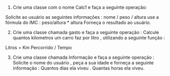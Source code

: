 1) Crie uma classe com o nome Calc1 e faça a seguinte operação:

Solicite ao usuário as seguintes informações :
nome / peso / altura 
use a fórmula do IMC :  peso/altura * altura 
Forneça o resultado ao usuário.

2) Crie uma classe chamada gasto e faça a seguinte operação :
Calcule quantos kilometros um carro faz por litro , utilizando a 
seguinte função :

Litros = Km Percorrido / Tempo

3) Crie uma classe chamada Informação e faça a seguinte operação :
Solicite o nome do usuário , peça a sua idade e forneça a seguinte informação :
Quantos dias ela viveu .
Quantas horas ela viveu.
